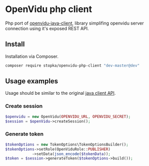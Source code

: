 # OpenVidu php client
Php port of [openvidu-java-client](https://github.com/OpenVidu/openvidu/tree/master/openvidu-java-client), library simplifing openvidu server connection using it's exposed REST API.

## Install
Installation via Composer.

```sh
composer require stopka/openvidu-php-client "dev-master@dev" 
```

## Usage examples
Usage should be similar to the original [java client API](https://openvidu.io/docs/reference-docs/openvidu-java-client/).

### Create session

```php
$openvidu = new OpenVidu(OPENVIDU_URL, OPENVIDU_SECRET);
$session = $openVidu->createSession();
```

### Generate token

```php
$tokenOptions = new TokenOptions\TokenOptionsBuilder();
$tokenOptions->setRole(OpenViduRole::PUBLISHER)
            ->setData(json_encode($tokenData));
$token = $session->generateToken($tokenOptions->build());
```